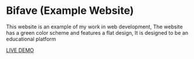 # Bifave (Example Website)
This website is an example of my work in web development, The website has a green color scheme and features a flat design, It is designed to be an educational platform

[LIVE DEMO](https://eslamjobeh.github.io/Bifave/)